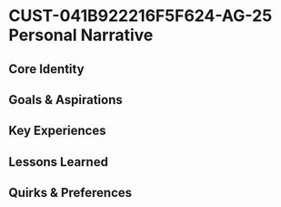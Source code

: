 # CUST-041B922216F5F624-AG-25 Personal Narrative

## Core Identity

## Goals & Aspirations

## Key Experiences

## Lessons Learned

## Quirks & Preferences

